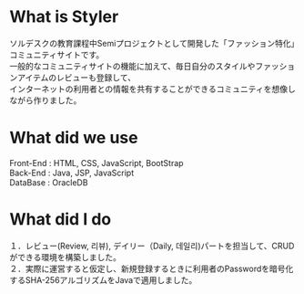 <h1>What is Styler</h1>
ソルデスクの教育課程中Semiプロジェクトとして開発した「ファッション特化」コミュニティサイトです。<br>
一般的なコミュニティサイトの機能に加えて、毎日自分のスタイルやファッションアイテムのレビューも登録して、<br>
  インターネットの利用者との情報を共有することができるコミュニティを想像しながら作りました。
  
<h1>What did we use</h1>
Front-End : HTML, CSS, JavaScript, BootStrap<br>
Back-End : Java, JSP, JavaScript<br>
DataBase : OracleDB

<h1>What did I do</h1>
１．レビュー(Review, 리뷰), デイリー（Daily, 데일리)パートを担当して、CRUDができる環境を構築しました。<br>
２．実際に運営すると仮定し、新規登録するときに利用者のPasswordを暗号化するSHA-256アルゴリズムをJavaで適用しました。
